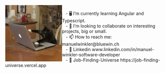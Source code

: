 

<img src="https://github.com/SwissCheese15/SwissCheese15/blob/main/208746.gif" align="left" width="180" height="180" margin-right="20"/>
<br>&nbsp;&nbsp;
- 🖥️ I’m currently learning Angular and Typescript. <br>&nbsp;&nbsp;
- 💞️ I’m looking to collaborate on interesting projects, big or small.<br>&nbsp;&nbsp;
- 📫 How to reach me: manuelwinkler@bluewin.ch <br> &nbsp;&nbsp;
- 🏢 Linkedin www.linkedin.com/in/manuel-winkler-software-developer <br> &nbsp;&nbsp;
- 🚀 Job-Finding-Universe https://job-finding-universe.vercel.app

